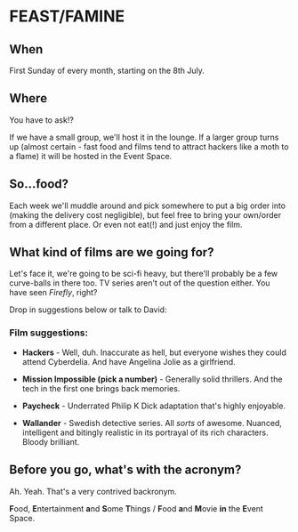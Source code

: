 FEAST/FAMINE
============

When
----

First Sunday of every month, starting on the 8th July.

Where
-----

You have to ask!?

If we have a small group, we'll host it in the lounge. If a larger group turns 
up (almost certain - fast food and films tend to attract hackers like a moth 
to a flame) it will be hosted in the Event Space.

So...food?
----------

Each week we'll muddle around and pick somewhere to put a big order into 
(making the delivery cost negligible), but feel free to bring your own/order 
from a different place. Or even not eat(!) and just enjoy the film.

What kind of films are we going for?
------------------------------------

Let's face it, we're going to be sci-fi heavy, but there'll probably be a few 
curve-balls in there too. TV series aren't out of the question either. You 
have seen *Firefly*, right?

Drop in suggestions below or talk to David:

### Film suggestions:
  
 - **Hackers** - Well, duh. Inaccurate as hell, but everyone wishes they could 
   attend Cyberdelia. And have Angelina Jolie as a girlfriend.

 - **Mission Impossible (pick a number)** - Generally solid thrillers. And the 
   tech in the first one brings back memories.

 - **Paycheck** - Underrated Philip K Dick adaptation that's highly enjoyable.

 - **Wallander** - Swedish detective series. All *sorts* of awesome. Nuanced,
   intelligent and bitingly realistic in its portrayal of its rich characters.
   Bloody brilliant.

Before you go, what's with the acronym?
---------------------------------------

Ah. Yeah. That's a very contrived backronym.

**F**ood, **E**ntertainment **a**nd **S**ome **T**hings / **F**ood **a**nd **M**ovie **in** the **E**vent Space.
